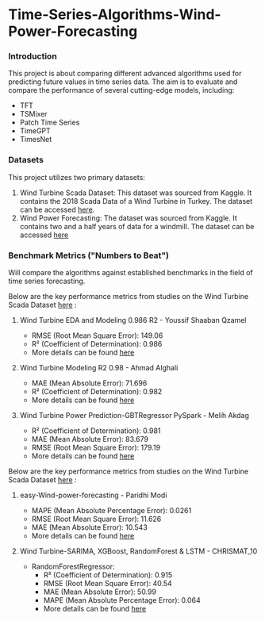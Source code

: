# Time-Series-Algorithms-Wind-Power-Forecasting

### Introduction
This project is about comparing different advanced algorithms used for predicting future values in time series data.
The aim is to evaluate and compare the performance of several cutting-edge models, including:
* TFT
* TSMixer
* Patch Time Series
* TimeGPT
* TimesNet


### Datasets
This project utilizes two primary datasets:
1. Wind Turbine Scada Dataset: This dataset was sourced from Kaggle. It contains the 2018 Scada Data of a Wind Turbine in Turkey. The dataset can be accessed [here](https://www.kaggle.com/datasets/berkerisen/wind-turbine-scada-dataset/code).
2. Wind Power Forecasting: The dataset was sourced from Kaggle. It contains two and a half years of data for a windmill. The dataset can be accessed [here](https://www.kaggle.com/datasets/theforcecoder/wind-power-forecasting/data)

### Benchmark Metrics ("Numbers to Beat")
Will compare the algorithms against established benchmarks in the field of time series forecasting.

Below are the key performance metrics from studies on the Wind Turbine Scada Dataset [here](https://www.kaggle.com/datasets/berkerisen/wind-turbine-scada-dataset/code) : 

1. Wind Turbine EDA and Modeling 0.986 R2 - Youssif Shaaban Qzamel
   * RMSE (Root Mean Square Error): 149.06
   * R² (Coefficient of Determination): 0.986
   * More details can be found [here](https://www.kaggle.com/code/youssifshaabanqzamel/wind-turbine-eda-and-modeling-0-986-r2)

2. Wind Turbine Modeling R2 0.98 - Ahmad Alghali
   * MAE (Mean Absolute Error): 71.696
   * R² (Coefficient of Determination): 0.982
   * More details can be found [here](https://www.kaggle.com/code/ahmadalghali/wind-turbine-modeling-r2-0-98)

3. Wind Turbine Power Prediction-GBTRegressor PySpark - Melih Akdag
   * R² (Coefficient of Determination): 0.981
   * MAE (Mean Absolute Error): 83.679
   * RMSE (Root Mean Square Error): 179.19
   * More details can be found [here](https://www.kaggle.com/code/akdagmelih/wind-turbine-power-prediction-gbtregressor-pyspark)
  

Below are the key performance metrics from studies on the Wind Turbine Scada Dataset [here](https://www.kaggle.com/datasets/theforcecoder/wind-power-forecasting) : 

1. easy-Wind-power-forecasting - Paridhi Modi
   * MAPE (Mean Absolute Percentage Error): 0.0261
   * RMSE (Root Mean Square Error): 11.626
   * MAE (Mean Absolute Error): 10.543
   * More details can be found [here](https://www.kaggle.com/code/paridhimodi/easy-wind-power-forecasting)

2. Wind Turbine-SARIMA, XGBoost, RandomForest & LSTM - CHRISMAT_10
   * RandomForestRegressor:
     * R² (Coefficient of Determination): 0.915
     * RMSE (Root Mean Square Error): 40.54
     * MAE (Mean Absolute Error): 50.99
     * MAPE (Mean Absolute Percentage Error): 0.064
     * More details can be found [here](https://www.kaggle.com/code/chrismat10/wind-turbine-sarima-xgboost-randomforest-lstm#Results-and-discussion)

